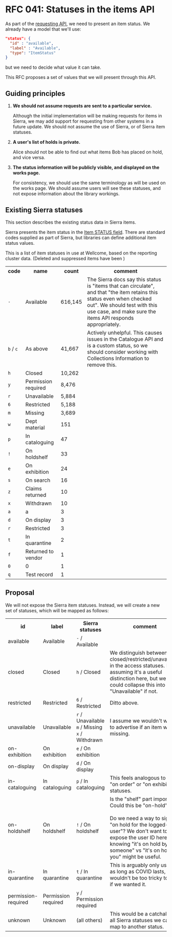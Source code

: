 # RFC 041: Statuses in the items API

As part of the [requesting API](../039-requesting-api-design), we need to present an item status.
We already have a model that we'll use:

```json
"status": {
  "id" : "available",
  "label" : "Available",
  "type": "ItemStatus"
}
```

but we need to decide what value it can take.

This RFC proposes a set of values that we will present through this API.



## Guiding principles

1.  **We should not assume requests are sent to a particular service.**

    Although the initial implementation will be making requests for items in Sierra, we may add support for requesting from other systems in a future update.
    We should not assume the use of Sierra, or of Sierra item statuses.

2.  **A user's list of holds is private.**

    Alice should not be able to find out what items Bob has placed on hold, and vice versa.

3.  **The status information will be publicly visible, and displayed on the works page.**

    For consistency, we should use the same terminology as will be used on the works page.
    We should assume users will see these statuses, and not expose information about the library workings.



## Existing Sierra statuses

This section describes the existing status data in Sierra items.

Sierra presents the item status in the [Item STATUS field](https://documentation.iii.com/sierrahelp/Default.htm#sril/sril_records_fixed_field_types_item.html#STATUS).
There are standard codes supplied as part of Sierra, but libraries can define additional item status values.

This is a list of item statuses in use at Wellcome, based on the reporting cluster data.
(Deleted and suppressed items have been )

<table>
  <tr>
    <th>code</th>
    <th>name</th>
    <th>count</th>
    <th>comment</th>
  </tr>
  <tr>
    <td><code>-</code></td>
    <td>Available</td>
    <td>616,145</td>
    <td>
      The Sierra docs say this status is "items that can circulate", and that "the item retains this status even when checked out".
      We should test with this use case, and make sure the items API responds appropriately.
    </td>
  </tr>
  <tr>
    <td><code>b</code> / <code>c</code></td>
    <td>As above</td>
    <td>41,667</td>
    <td>
      Actively unhelpful.
      This causes issues in the Catalogue API and is a custom status, so we should consider working with Collections Information to remove this.
    </td>
  </tr>
  <tr>
    <td><code>h</code></td>
    <td>Closed</td>
    <td>10,262</td>
    <td></td>
  </tr>
  <tr>
    <td><code>y</code></td>
    <td>Permission required</td>
    <td>8,476</td>
    <td></td>
  </tr>
  <tr>
    <td><code>r</code></td>
    <td>Unavailable</td>
    <td>5,884</td>
    <td></td>
  </tr>
  <tr>
    <td><code>6</code></td>
    <td>Restricted</td>
    <td>5,188</td>
    <td></td>
  </tr>
  <tr>
    <td><code>m</code></td>
    <td>Missing</td>
    <td>3,689</td>
    <td></td>
  </tr>
  <tr>
    <td><code>w</code></td>
    <td>Dept material</td>
    <td>151</td>
    <td></td>
  </tr>
  <tr>
    <td><code>p</code></td>
    <td>In cataloguing</td>
    <td>47</td>
    <td></td>
  </tr>
  <tr>
    <td><code>!</code></td>
    <td>On holdshelf</td>
    <td>33</td>
    <td></td>
  </tr>
  <tr>
    <td><code>e</code></td>
    <td>On exhibition</td>
    <td>24</td>
    <td></td>
  </tr>
  <tr>
    <td><code>s</code></td>
    <td>On search</td>
    <td>16</td>
    <td></td>
  </tr>
  <tr>
    <td><code>z</code></td>
    <td>Claims returned</td>
    <td>10</td>
    <td></td>
  </tr>
  <tr>
    <td><code>x</code></td>
    <td>Withdrawn</td>
    <td>10</td>
    <td></td>
  </tr>
  <tr>
    <td><code>a</code></td>
    <td>a</td>
    <td>3</td>
    <td></td>
  </tr>
  <tr>
    <td><code>d</code></td>
    <td>On display</td>
    <td>3</td>
    <td></td>
  </tr>
  <tr>
    <td><code>r</code></td>
    <td>Restricted</td>
    <td>3</td>
    <td></td>
  </tr>
  <tr>
    <td><code>t</code></td>
    <td>In quarantine</td>
    <td>2</td>
    <td></td>
  </tr>
  <tr>
    <td><code>f</code></td>
    <td>Returned to vendor</td>
    <td>1</td>
    <td></td>
  </tr>
  <tr>
    <td><code>0</code></td>
    <td>0</td>
    <td>1</td>
    <td></td>
  </tr>
  <tr>
    <td><code>q</code></td>
    <td>Test record</td>
    <td>1</td>
    <td></td>
  </tr>
</table>



## Proposal

We will not expose the Sierra item statuses.
Instead, we will create a new set of statuses, which will be mapped as follows:

<table>
  <tr>
    <th>id</th>
    <th>label</th>
    <th>Sierra statuses</th>
    <th>comment</th>
  </tr>
  <tr>
    <td>available</td>
    <td>Available</td>
    <td><code>-</code> / Available</td>
    <td></td>
  </tr>
  <tr>
    <td>closed</td>
    <td>Closed</td>
    <td>
      <code>h</code> / Closed <br/>
    </td>
    <td>
      We distinguish between closed/restricted/unavailable in the access statuses.
      I'm assuming it's a useful distinction here, but we could collapse this into "Unavailable" if not.
    </td>
  </tr>
  <tr>
    <td>restricted</td>
    <td>Restricted</td>
    <td>
      <code>6</code> / Restricted <br/>
    </td>
    <td>
      Ditto above.
    </td>
  </tr>
  <tr>
    <td>unavailable</td>
    <td>Unavailable</td>
    <td>
      <code>r</code> / Unavailable <br/>
      <code>m</code> / Missing <br/>
      <code>x</code> / Withdrawn
    </td>
    <td>
      I assume we wouldn't want to advertise if an item was missing.
    </td>
  </tr>
  <tr>
    <td>on-exhibition</td>
    <td>On exhibition</td>
    <td>
      <code>e</code> / On exhibition
    </td>
    <td>
    </td>
  </tr>
  <tr>
    <td>on-display</td>
    <td>On display</td>
    <td>
      <code>d</code> / On display
    </td>
    <td>
    </td>
  </tr>
  <tr>
    <td>in-cataloguing</td>
    <td>In cataloguing</td>
    <td>
      <code>p</code> / In cataloguing
    </td>
    <td>
      This feels analogous to the "on order" or "on exhibition" statuses.
    </td>
  </tr>
  <tr>
    <td>on-holdshelf</td>
    <td>On holdshelf</td>
    <td>
      <code>!</code> / On holdshelf
    </td>
    <td>
      Is the "shelf" part important?
      Could this be "on-hold"?<br/><br/>
      Do we need a way to signal "on hold for the logged-in user"?
      We don't want to expose the user ID here, but knowing "it's on hold by someone" vs "it's on hold by you" might be useful.
    </td>
  </tr>
  <tr>
    <td>in-quarantine</td>
    <td>In quarantine</td>
    <td>
      <code>t</code> / In quarantine
    </td>
    <td>
      This is arguably only useful as long as COVID lasts, but it wouldn't be too tricky to add if we wanted it.
    </td>
  </tr>
  <tr>
    <td>permission-required</td>
    <td>Permission required</td>
    <td><code>y</code> / Permission required</td>
    <td></td>
  </tr>
  <tr>
    <td>unknown</td>
    <td>Unknown</td>
    <td>(all others)</td>
    <td>
      This would be a catchall for all Sierra statuses we can't map to another status.
    </td>
  </tr>
</table>
